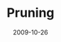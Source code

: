 ---
layout: music 
title: "Pruning"
series: "The Garden"
date: 2009-10-26 
description: "Sometimes God will \"prune\" things out of our life - even good things - so that we can bear more fruit over the long-term."
audio: "http://s3.amazonaws.com/crossroadsaudiomessages/Garden3.mp3"
audio-duration: "43:01"
src: "http://www.crossroads.net/players/media/mediumHz/Garden_190x110.jpg"
---